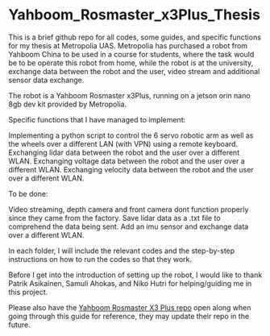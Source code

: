 # Yahboom_Rosmaster_x3Plus_Thesis

This is a brief github repo for all codes, some guides, and specific functions for my thesis at Metropolia UAS. Metropolia has purchased a robot from Yahboom China to be used in a course for students, where the task would be to be operate this robot from home, while the robot is at the university, exchange data between the robot and the user, video stream and additional sensor data exchange.

The robot is a Yahboom Rosmaster x3Plus, running on a jetson orin nano 8gb dev kit provided by Metropolia. 

Specific functions that I have managed to implement:

Implementing a python script to control the 6 servo robotic arm as well as the wheels over a different LAN (with VPN) using a remote keyboard.
Exchanging lidar data between the robot and the user over a different WLAN.
Exchanging voltage data between the robot and the user over a different WLAN.
Exchanging velocity data between the robot and the user over a different WLAN.

To be done: 

Video streaming, depth camera and front camera dont function properly since they came from the factory.
Save lidar data as a .txt file to comprehend the data being sent.
Add an imu sensor and exchange data over a different WLAN.


In each folder, I will include the relevant codes and the step-by-step instructions on how to run the codes so that they work.

Before I get into the introduction of setting up the robot, I would like to thank Patrik Asikainen, Samuli Ahokas, and Niko Hutri for helping/guiding me in this project.


Please also have the [Yahboom Rosmaster X3 Plus repo](http://www.yahboom.net/study/ROSMASTER-X3-PLUS) open along when going through this guide for reference, they may update their repo in the future.
